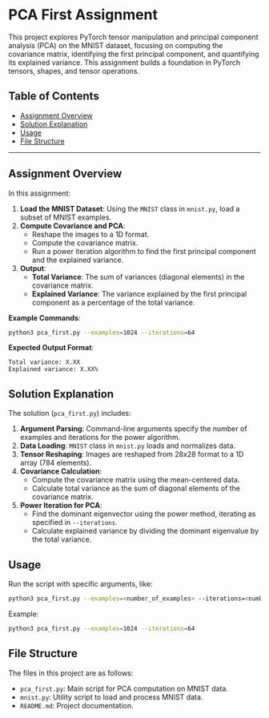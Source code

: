 
# PCA First Assignment

This project explores PyTorch tensor manipulation and principal component analysis (PCA) on the MNIST dataset, focusing on computing the covariance matrix, identifying the first principal component, and quantifying its explained variance. This assignment builds a foundation in PyTorch tensors, shapes, and tensor operations.

## Table of Contents
- [Assignment Overview](#assignment-overview)
- [Solution Explanation](#solution-explanation)
- [Usage](#usage)
- [File Structure](#file-structure)

---

## Assignment Overview

In this assignment:
1. **Load the MNIST Dataset**: Using the `MNIST` class in `mnist.py`, load a subset of MNIST examples.
2. **Compute Covariance and PCA**:
    - Reshape the images to a 1D format.
    - Compute the covariance matrix.
    - Run a power iteration algorithm to find the first principal component and the explained variance.
3. **Output**:
    - **Total Variance**: The sum of variances (diagonal elements) in the covariance matrix.
    - **Explained Variance**: The variance explained by the first principal component as a percentage of the total variance.

**Example Commands**:
```bash
python3 pca_first.py --examples=1024 --iterations=64
```

**Expected Output Format**:
```plaintext
Total variance: X.XX
Explained variance: X.XX%
```

## Solution Explanation

The solution (`pca_first.py`) includes:
1. **Argument Parsing**: Command-line arguments specify the number of examples and iterations for the power algorithm.
2. **Data Loading**: `MNIST` class in `mnist.py` loads and normalizes data.
3. **Tensor Reshaping**: Images are reshaped from 28x28 format to a 1D array (784 elements).
4. **Covariance Calculation**:
    - Compute the covariance matrix using the mean-centered data.
    - Calculate total variance as the sum of diagonal elements of the covariance matrix.
5. **Power Iteration for PCA**:
    - Find the dominant eigenvector using the power method, iterating as specified in `--iterations`.
    - Calculate explained variance by dividing the dominant eigenvalue by the total variance.

## Usage

Run the script with specific arguments, like:
```bash
python3 pca_first.py --examples=<number_of_examples> --iterations=<number_of_iterations>
```

Example:
```bash
python3 pca_first.py --examples=1024 --iterations=64
```

## File Structure

The files in this project are as follows:
- `pca_first.py`: Main script for PCA computation on MNIST data.
- `mnist.py`: Utility script to load and process MNIST data.
- `README.md`: Project documentation.
